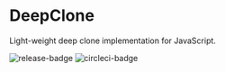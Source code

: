 # DeepClone

Light-weight deep clone implementation for JavaScript.

![release-badge](https://img.shields.io/github/release/clarketm/DeepClone.svg)
![circleci-badge](https://circleci.com/gh/clarketm/DeepClone.svg?style=svg)